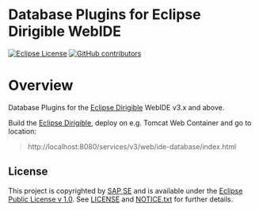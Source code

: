 # Database Plugins for Eclipse Dirigible WebIDE

[![Eclipse License](http://img.shields.io/badge/license-Eclipse-brightgreen.svg)](LICENSE)
[![GitHub contributors](https://img.shields.io/github/contributors/dirigiblelabs/ide-core.svg)](https://github.com/dirigiblelabs/ide-core/graphs/contributors)

# Overview

Database Plugins for the [Eclipse Dirigible](https://github.com/eclipse/dirigible) WebIDE v3.x and above.

Build the [Eclipse Dirigible](https://github.com/eclipse/dirigible), deploy on e.g. Tomcat Web Container and go to location:

> http://localhost:8080/services/v3/web/ide-database/index.html

## License

This project is copyrighted by [SAP SE](http://www.sap.com/) and is available under the [Eclipse Public License v 1.0](https://www.eclipse.org/legal/epl-v10.html). See [LICENSE](LICENSE) and [NOTICE.txt](NOTICE.txt) for further details.
